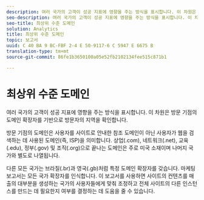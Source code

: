 ```yaml
---
description: 여러 국가의 고객이 성공 지표에 영향을 주는 방식을 표시합니다. 이 차원은 방문 기점의 도메인 확장자를 기반으로 방문자의 지역을 확인합니다.
seo-description: 여러 국가의 고객이 성공 지표에 영향을 주는 방식을 표시합니다. 이 차원은 방문 기점의 도메인 확장자를 기반으로 방문자의 지역을 확인합니다.
seo-title: 최상위 수준 도메인
solution: Analytics
title: 최상위 수준 도메인
topic: 보고서
uuid: C 40 BA 9 BC-FBF 2-4 E 50-9117-6 C 5947 E 6675 B
translation-type: tm+mt
source-git-commit: 86fe1b3650100a05e52fb2102134fee515c871b1

---
```



# 최상위 수준 도메인

여러 국가의 고객이 성공 지표에 영향을 주는 방식을 표시합니다. 이 차원은 방문 기점의 도메인 확장자를 기반으로 방문자의 지역을 확인합니다.

방문 기점의 도메인은 사용자를 사이트로 안내한 참조 도메인이 아닌 사용자가 웹을 검색하는 데 사용된 도메인(즉, ISP)을 의미합니다. 상업(.com), 네트워크(.net), 교육(.edu), 정부(.gov) 및 조직(.org)으로 끝나는 도메인은 주로 미국 소재이며 나머지 국가와 별도로 나열됩니다.

다른 모든 국가는 브라질(.br)과 영국(.gb)처럼 특정 도메인 확장자를 갖습니다. 마케팅 보고서는 모든 국가 확장자를 인식합니다. 이 보고서를 사용하면 사이트의 컨텐츠를 매출의 대부분을 생성하는 국가의 사용자들에게 맞춰 조정하고 전체 사이트의 다른 인스턴스를 만드는 데 필요한지 여부를 결정하는 데 도움을 줄 수 있습니다.
